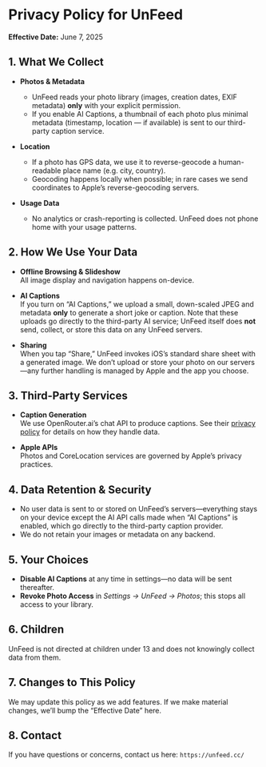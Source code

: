 # Privacy Policy for UnFeed

**Effective Date:** June 7, 2025

## 1. What We Collect

- **Photos & Metadata**  
  - UnFeed reads your photo library (images, creation dates, EXIF metadata) **only** with your explicit permission.  
  - If you enable AI Captions, a thumbnail of each photo plus minimal metadata (timestamp, location — if available) is sent to our third-party caption service.

- **Location**  
  - If a photo has GPS data, we use it to reverse-geocode a human-readable place name (e.g. city, country).  
  - Geocoding happens locally when possible; in rare cases we send coordinates to Apple’s reverse-geocoding servers.

- **Usage Data**  
  - No analytics or crash-reporting is collected. UnFeed does not phone home with your usage patterns.

## 2. How We Use Your Data

- **Offline Browsing & Slideshow**  
  All image display and navigation happens on-device.

- **AI Captions**  
  If you turn on “AI Captions,” we upload a small, down-scaled JPEG and metadata **only** to generate a short joke or caption. Note that these uploads go directly to the third-party AI service; UnFeed itself does **not** send, collect, or store this data on any UnFeed servers.

- **Sharing**  
  When you tap “Share,” UnFeed invokes iOS’s standard share sheet with a generated image. We don’t upload or store your photo on our servers—any further handling is managed by Apple and the app you choose.

## 3. Third-Party Services

- **Caption Generation**  
  We use OpenRouter.ai’s chat API to produce captions. See their [privacy policy](https://openrouter.ai/privacy) for details on how they handle data.

- **Apple APIs**  
  Photos and CoreLocation services are governed by Apple’s privacy practices.

## 4. Data Retention & Security

- No user data is sent to or stored on UnFeed’s servers—everything stays on your device except the AI API calls made when “AI Captions” is enabled, which go directly to the third-party caption provider.
- We do not retain your images or metadata on any backend.

## 5. Your Choices

- **Disable AI Captions** at any time in settings—no data will be sent thereafter.  
- **Revoke Photo Access** in _Settings → UnFeed → Photos_; this stops all access to your library.

## 6. Children

UnFeed is not directed at children under 13 and does not knowingly collect data from them.

## 7. Changes to This Policy

We may update this policy as we add features. If we make material changes, we’ll bump the “Effective Date” here.

## 8. Contact

If you have questions or concerns, contact us here:
`https://unfeed.cc/`

